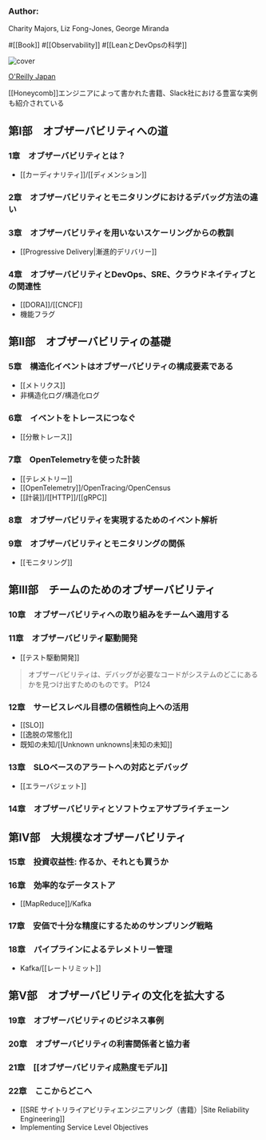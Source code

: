 ### Author:
Charity Majors, Liz Fong-Jones, George Miranda

#[[Book]] #[[Observability]] #[[LeanとDevOpsの科学]]

![cover](https://www.oreilly.co.jp/books/images/picture_large978-4-8144-0012-6.jpeg)

[O'Reilly Japan](https://www.oreilly.co.jp/books/9784814400126/)

[[Honeycomb]]エンジニアによって書かれた書籍、Slack社における豊富な実例も紹介されている

## 第Ⅰ部　オブザーバビリティへの道
### 1章　オブザーバビリティとは？
- [[カーディナリティ]]/[[ディメンション]]
### 2章　オブザーバビリティとモニタリングにおけるデバッグ方法の違い 
### 3章　オブザーバビリティを用いないスケーリングからの教訓
- [[Progressive Delivery|漸進的デリバリー]]
### 4章　オブザーバビリティとDevOps、SRE、クラウドネイティブとの関連性
- [[DORA]]/[[CNCF]]
- 機能フラグ
## 第Ⅱ部　オブザーバビリティの基礎 
### 5章　構造化イベントはオブザーバビリティの構成要素である
- [[メトリクス]]
- 非構造化ログ/構造化ログ
### 6章　イベントをトレースにつなぐ
- [[分散トレース]]
### 7章　OpenTelemetryを使った計装
- [[テレメトリー]]
- [[OpenTelemetry]]/OpenTracing/OpenCensus
- [[計装]]/[[HTTP]]/[[gRPC]]
### 8章　オブザーバビリティを実現するためのイベント解析
### 9章　オブザーバビリティとモニタリングの関係
- [[モニタリング]]
## 第Ⅲ部　チームのためのオブザーバビリティ 
### 10章　オブザーバビリティへの取り組みをチームへ適用する
### 11章　オブザーバビリティ駆動開発
- [[テスト駆動開発]]
> オブザーバビリティは、デバッグが必要なコードがシステムのどこにあるかを見つけ出すためのものです。
P124
### 12章　サービスレベル目標の信頼性向上への活用
- [[SLO]]
- [[逸脱の常態化]]
- 既知の未知/[[Unknown unknowns|未知の未知]]
### 13章　SLOベースのアラートへの対応とデバッグ
- [[エラーバジェット]]
### 14章　オブザーバビリティとソフトウェアサプライチェーン
## 第Ⅳ部　大規模なオブザーバビリティ 
### 15章　投資収益性: 作るか、それとも買うか
### 16章　効率的なデータストア
- [[MapReduce]]/Kafka
### 17章　安価で十分な精度にするためのサンプリング戦略
### 18章　パイプラインによるテレメトリー管理
- Kafka/[[レートリミット]]
## 第Ⅴ部　オブザーバビリティの文化を拡大する 
### 19章　オブザーバビリティのビジネス事例
### 20章　オブザーバビリティの利害関係者と協力者
### 21章　[[オブザーバビリティ成熟度モデル]]
### 22章　ここからどこへ
- [[SRE サイトリライアビリティエンジニアリング（書籍）|Site Reliability Engineering]]
- Implementing Service Level Objectives